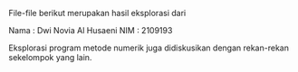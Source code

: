 File-file berikut merupakan hasil eksplorasi dari

Nama  : Dwi Novia Al Husaeni
NIM   : 2109193

Eksplorasi program metode numerik juga didiskusikan dengan rekan-rekan sekelompok yang lain.
